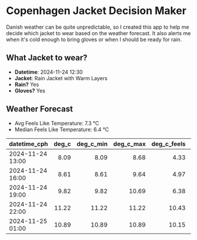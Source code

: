 
# Copenhagen Jacket Decision Maker

Danish weather can be quite unpredictable, so I created this app to help me decide which jacket to wear based on the weather forecast. 
It also alerts me when it's cold enough to bring gloves or when I should be ready for rain.

## What Jacket to wear?

- **Datetime**: 2024-11-24 12:30
- **Jacket**: Rain Jacket with Warm Layers
- **Rain?** Yes
- **Gloves?** Yes

## Weather Forecast
- Avg Feels Like Temperature: 7.3 °C
- Median Feels Like Temperature: 6.4 °C

| datetime_cph     |   deg_c |   deg_c_min |   deg_c_max |   deg_c_feels | weather   | wind   | rain   |
|:-----------------|--------:|------------:|------------:|--------------:|:----------|:-------|:-------|
| 2024-11-24 13:00 |    8.09 |        8.09 |        8.68 |          4.33 | Rain      | High   | Medium |
| 2024-11-24 16:00 |    8.61 |        8.61 |        9.64 |          4.97 | Clouds    | High   | None   |
| 2024-11-24 19:00 |    9.82 |        9.82 |       10.69 |          6.38 | Clouds    | High   | None   |
| 2024-11-24 22:00 |   11.22 |       11.22 |       11.22 |         10.43 | Clouds    | High   | None   |
| 2024-11-25 01:00 |   10.89 |       10.89 |       10.89 |         10.15 | Clouds    | High   | None   |
        